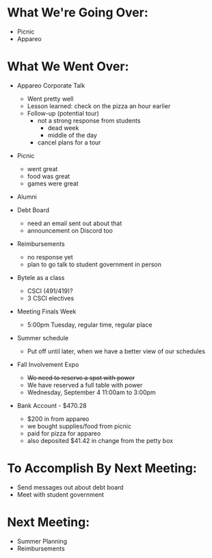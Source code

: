 # What We're Going Over:- Picnic- Appareo# What We Went Over:  - Appareo Corporate Talk	- Went pretty well	- Lesson learned: check on the pizza an hour earlier	- Follow-up (potential tour)		- not a strong response from students			- dead week			- middle of the day		- cancel plans for a tour- Picnic	- went great	- food was great	- games were great- Alumni- Debt Board	- need an email sent out about that	- announcement on Discord too- Reimbursements	- no response yet	- plan to go talk to student government in person- Bytele as a class	- CSCI (491/419)?	- 3 CSCI electives- Meeting Finals Week	- 5:00pm Tuesday, regular time, regular place- Summer schedule	- Put off until later, when we have a better view of our schedules- Fall Involvement Expo	- ~~We need to reserve a spot with power~~	- We have reserved a full table with power	- Wednesday, September 4 11:00am to 3:00pm- Bank Account - $470.28	- $200 in from appareo	- we bought supplies/food from picnic	- paid for pizza for appareo	- also deposited $41.42 in change from the petty box# To Accomplish By Next Meeting:  - Send messages out about debt board- Meet with student government# Next Meeting:- Summer Planning- Reimbursements